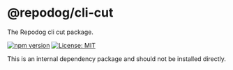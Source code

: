 # @repodog/cli-cut

The Repodog cli cut package.

[![npm version](https://badge.fury.io/js/%40repodog%2Fcli-cut.svg)](https://badge.fury.io/js/%40repodog%2Fcli-cut)
[![License: MIT](https://img.shields.io/badge/License-MIT-yellow.svg)](LICENSE)

This is an internal dependency package and should not be installed directly.
